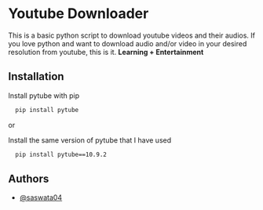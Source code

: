 
# Youtube Downloader

This is a basic python script to download youtube videos and their audios. If you love python and want to download audio and/or video in your desired resolution from youtube, this is it. **Learning + Entertainment**


## Installation

Install pytube with pip

```bash
  pip install pytube
```
or

Install the same version of pytube that I have used
```bash
  pip install pytube==10.9.2
```
## Authors

- [@saswata04](https://github.com/saswata04)

  